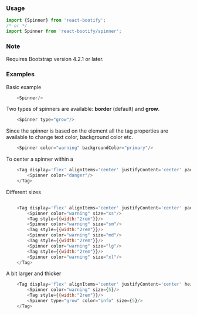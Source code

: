 


### Usage

```js static
import {Spinner} from 'react-bootify';
/* or */ 
import Spinner from 'react-bootify/spinner';
```

### Note

Requires Bootstrap version 4.2.1 or later.

### Examples

Basic example

```js
    <Spinner/>
```

Two types of spinners are available: **border** (default) and **grow**.

```js
    <Spinner type="grow"/>
```

Since the spinner is based on the <Tag/> element all the tag properties are available to
change text color, background color etc.

```js
    <Spinner color="warning" backgroundColor="primary"/>
```

To center a spinner within a <Tag/>

```js
    <Tag display='flex' alignItems='center' justifyContent='center' padding={2}>
        <Spinner color="danger"/>
    </Tag>
```

Different sizes

```js

    <Tag display='flex' alignItems='center' justifyContent='center' padding={2}>
        <Spinner color="warning" size="xs"/>
        <Tag style={{width:"2rem"}}/>
        <Spinner color="warning" size="sm"/>
        <Tag style={{width:"2rem"}}/>
        <Spinner color="warning" size="md"/>
        <Tag style={{width:"2rem"}}/>
        <Spinner color="warning" size="lg"/>
        <Tag style={{width:"2rem"}}/>
        <Spinner color="warning" size="xl"/>
    </Tag>
```


A bit larger and thicker

```js
    <Tag display='flex' alignItems='center' justifyContent='center' height='10rem' padding={2}>
        <Spinner color="warning" size={5}/>
        <Tag style={{width:"2rem"}}/>
        <Spinner type="grow" color="info" size={5}/>
    </Tag>
```

